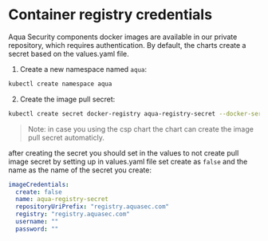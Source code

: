 # Container registry credentials

Aqua Security components docker images are available in our private repository, which requires authentication. By default, the charts create a secret based on the values.yaml file.

1. Create a new namespace named `aqua`:

```bash
kubectl create namespace aqua
```

2. Create the image pull secret:

```bash
kubectl create secret docker-registry aqua-registry-secret --docker-server="registry.aquasec.com" --namespace aqua --docker-username="user@example.com" --docker-password="<Password>" --docker-email="user@example.com"
```

> Note: in case you using the csp chart the chart can create the image pull secret automaticly.

after creating the secret you should set in the values to not create pull image secret by setting up in values.yaml file
set create as `false` and the name as the name of the secret you create:

```yaml
imageCredentials:
  create: false
  name: aqua-registry-secret
  repositoryUriPrefix: "registry.aquasec.com" 
  registry: "registry.aquasec.com"
  username: ""
  password: ""
```